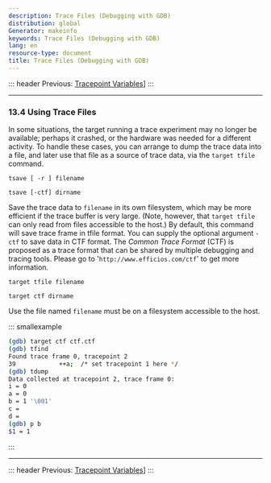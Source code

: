 ```yaml
---
description: Trace Files (Debugging with GDB)
distribution: global
Generator: makeinfo
keywords: Trace Files (Debugging with GDB)
lang: en
resource-type: document
title: Trace Files (Debugging with GDB)
---
```

::: header
Previous: [Tracepoint Variables](Tracepoint-Variables.html#Tracepoint-Variables)]
:::

---

### 13.4 Using Trace Files

In some situations, the target running a trace experiment may no longer be available; perhaps it crashed, or the hardware was needed for a different activity. To handle these cases, you can arrange to dump the trace data into a file, and later use that file as a source of trace data, via the `target tfile` command.

`tsave [ -r ] filename`

`tsave [-ctf] dirname`

Save the trace data to `filename` in its own filesystem, which may be more efficient if the trace buffer is very large. (Note, however, that `target tfile` can only read from files accessible to the host.) By default, this command will save trace frame in tfile format. You can supply the optional argument `-ctf` to save data in CTF format. The *Common Trace Format* (CTF) is proposed as a trace format that can be shared by multiple debugging and tracing tools. Please go to '`http://www.efficios.com/ctf`' to get more information.

`target tfile filename`

`target ctf dirname`

Use the file named `filename` must be on a filesystem accessible to the host.

::: smallexample

```bash
(gdb) target ctf ctf.ctf
(gdb) tfind
Found trace frame 0, tracepoint 2
39            ++a;  /* set tracepoint 1 here */
(gdb) tdump
Data collected at tracepoint 2, trace frame 0:
i = 0
a = 0
b = 1 '\001'
c = 
d = 
(gdb) p b
$1 = 1
```

:::

---

::: header
Previous: [Tracepoint Variables](Tracepoint-Variables.html#Tracepoint-Variables)]
:::
